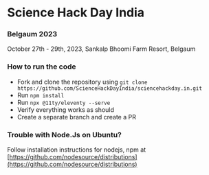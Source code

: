# Science Hack Day India
### Belgaum 2023

October 27th - 29th, 2023, Sankalp Bhoomi Farm Resort, Belgaum

### How to run the code
- Fork and clone the repository using `git clone https://github.com/ScienceHackDayIndia/sciencehackday.in.git`
- Run `npm install`
- Run `npx @11ty/eleventy --serve`
- Verify everything works as should
- Create a separate branch and create a PR


### Trouble with Node.Js on Ubuntu?

Follow installation instructions for nodejs, npm at [https://github.com/nodesource/distributions](https://github.com/nodesource/distributions)

